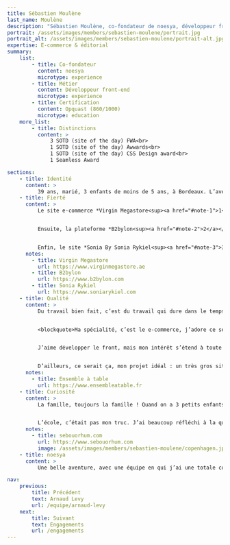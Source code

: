 ```yaml
---
title: Sébastien Moulène
last_name: Moulène
description: "Sébastien Moulène, co-fondateur de noesya, développeur front-end"
portrait: /assets/images/members/sebastien-moulene/portrait.jpg
portrait_alt: /assets/images/members/sebastien-moulene/portrait-alt.jpg
expertise: E-commerce & éditorial
summary:
    list:
        - title: Co-fondateur
          content: noesya
          microtype: experience
        - title: Métier
          content: Développeur front-end
          microtype: experience
        - title: Certification
          content: Opquast (860/1000)
          microtype: education
    more_list:
        - title: Distinctions
          content: >
              3 SOTD (site of the day) FWA<br>
              1 SOTD (site of the day) Awwards<br>
              1 SOTD (site of the day) CSS Design award<br>
              1 Seamless Award

sections:
    - title: Identité
      content: >
          39 ans, marié, 3 enfants de moins de 5 ans, à Bordeaux. L’aventure familiale ! Après une formation de web design en alternance dans une petite agence, *Cocoon*, j’ai été embauché pour faire du front et du PHP. J’ai tout appris grâce aux forums, avec des gens bienveillants qui m’ont apporté énormément. J’ai travaillé ensuite en freelance avec de belles agences : *BETC*, *Nurun*, *Mazarine*, *Dagobert*, *Soleil Noir*, *Colorz*, *Angström*, *84.Paris*, *DDB*, *Bonjour Paris*... A l’époque il y avait pas mal de Flash, du mini-site, j’ai fait un peu de bannières à mes débuts, comme tout le monde, puis Flash a disparu, et je me suis spécialisé en HTML. J’ai travaillé avec Pierre-André et Arnaud en 2014, pour *Semio Design*, puis j’ai pris la responsabilité du dev front aux *Poupées Russes*, en 2019, en parallèle de mon activité freelance.
    - title: Fierté
      content: >
          Le site e-commerce *Virgin Megastore<sup><a href="#note-1">1</a></sup>* Emirats Arabes Unis, parce que c’était un gros défi technique : SAP Hybris pour le back-end. Je ne connaissais rien à Hybris, les équipes back-end ne connaissaient rien au front, il a fallu relier tout ça. J’ai souvenir d’un workshop à Dubaï avec les devs back, une expérience étonnante. Nous n’avons fait que travailler, donc je n’ai pas beaucoup vu la ville, mais c’est un endroit surprenant.


          Ensuite, la plateforme *B2bylon<sup><a href="#note-2">2</a></sup>*, depuis 3 ans aux *Poupées&nbsp;Russes*. C’est une plateforme B2B plutôt orientée marques de luxe, même si elle peut en réalité fonctionner pour n’importe quelle marque : de gros enjeux de stabilité et de robustesse, avec un fonctionnement en composants, beaucoup d’évolutions fonctionnelles, et une surcouche de styles en SASS pour chaque marque qui permet de personnaliser l’expérience utilisateur (logo, fontes, couleurs...).


          Enfin, le site *Sonia By Sonia Rykiel<sup><a href="#note-3">3</a></sup>* avec *84.Paris* et *Bonhomme*, un mini-site événementiel avec le fameux effet "wow". Beaucoup de javascript pour mettre en mouvement un très beau design, jouer avec la grille et du parallaxe, des choses qui s’ouvrent, du chargement asynchrone (AJAX), tout ça dans un délai un peu court, c’était très cool à faire.
      notes:
        - title: Virgin Megastore
          url: https://www.virginmegastore.ae
        - title: B2bylon
          url: https://www.b2bylon.com
        - title: Sonia Rykiel
          url: https://www.soniarykiel.com
    - title: Qualité
      content: >
          Du travail bien fait, c’est du travail qui dure dans le temps, stable, robuste. Du code propre, même s’il faut préciser le sens du mot, c’est très important : optimisé, bien pensé, minimisé autant que possible, organisé en composants pour favoriser la réutilisabilité.


          <blockquote>Ma spécialité, c’est le e-commerce, j’adore ce secteur !</blockquote>


          J’aime développer le front, mais mon intérêt s’étend à toute l’expérience utilisateur, notamment à l’entrelacement entre le contenu éditorial et le commerce. D’une façon générale, j’aime les gros sites qui impliquent une pensée globale, long-terme, et une anticipation des évolutions.


          D’ailleurs, ce serait ça, mon projet idéal : un très gros site e-commerce pérenne ! Malheureusement les e-shops sont refondus trop souvent, la pérennité de la plateforme technique n’est pas la norme. C’est peut-être un effet de mode, ou bien une difficulté à gérer les évolutions, je ne sais pas. Un site comme *Ensemble à table<sup><a href="#note-4">4</a></sup>*, c’est un vrai plaisir !
      notes:
        - title: Ensemble à table
          url: https://www.ensembleatable.fr
    - title: Curiosité
      content: >
          La famille, toujours la famille ! Quand on a 3 petits enfants, ça prend une grande place, on a fait une pause sur les road trips. J’ai beaucoup voyagé, avec mes yeux et mon ventre... Les voyages sont liés à la bonne bouffe, un pays choisi est souvent lié à ce qu’on va y manger, pour moi ça fait une bonne partie du choix. Et sur place, pas mal de photo, des instants de vie, des découvertes urbaines, je photographie des étonnements<sup><a href="#note-5">5</a></sup>. Je n’ai pas la culture de la photo de portrait, ma pratique photographique est très liée à l’exploration, donc j’en fais moins depuis que je ne voyage plus. Avec les enfants qui grandissent, c’est le retour de la liberté, on va les emmener avec nous !


          L’école, c’était pas mon truc. J’ai beaucoup réfléchi à la question de l’apprentissage récemment, comment j’aime apprendre, comment je sais apprendre. En fait j’ai besoin qu’on me montre, plutôt que de lire des choses. Je dois voir pour comprendre. C’est certainement lié à des habitudes d’autodidacte, le fruit de tout ce temps passé à chercher, à regarder comment les choses sont faites pour apprendre à les faire. Je pars des exemples pour comprendre les principes. Et la relation à un tuteur est très efficace pour moi, quelqu’un qui te guide dans un domaine en te montrant les bonnes pratiques. J’ai du mal à être certain de la qualité de ce que je trouve par moi-même, je doute beaucoup. Donc j’aime apprendre de gens qui maîtrisent leur art, je fais confiance au savoir-faire.
      notes:
        - title: sebouorhum.com
          url: https://www.sebouorhum.com
          image: /assets/images/members/sebastien-moulene/copenhagen.jpg
    - title: noesya
      content: >
          Une belle aventure, avec une équipe en qui j’ai une totale confiance. Nos profils sont complémentaires, nos valeurs sont communes, il y a de la bienveillance, de la courtoisie, des discussions ouvertes, de l’honnêteté, surtout. Et beaucoup de compétence, évidemment, c’est fondamental.

nav:
    previous:
        title: Précédent
        text: Arnaud Levy
        url: /equipe/arnaud-levy
    next:
        title: Suivant
        text: Engagements
        url: /engagements
---
```

